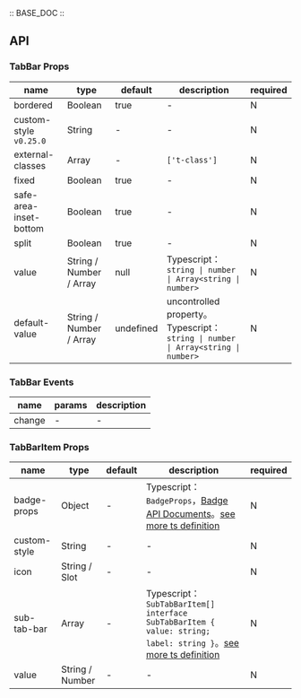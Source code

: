 :: BASE_DOC ::

## API
### TabBar Props

name | type | default | description | required
-- | -- | -- | -- | --
bordered | Boolean | true | \- | N
custom-style `v0.25.0` | String | - | \- | N
external-classes | Array | - | `['t-class']` | N
fixed | Boolean | true | \- | N
safe-area-inset-bottom | Boolean | true | \- | N
split | Boolean | true | \- | N
value | String / Number / Array | null | Typescript：`string \| number \| Array<string \| number>` | N
default-value | String / Number / Array | undefined | uncontrolled property。Typescript：`string \| number \| Array<string \| number>` | N

### TabBar Events

name | params | description
-- | -- | --
change | \- | \-

### TabBarItem Props

name | type | default | description | required
-- | -- | -- | -- | --
badge-props | Object | - | Typescript：`BadgeProps`，[Badge API Documents](./badge?tab=api)。[see more ts definition](https://github.com/Tencent/tdesign-miniprogram/tree/develop/src/tab-bar/type.ts) | N
custom-style | String | - | \- | N
icon | String / Slot | - | \- | N
sub-tab-bar | Array | - | Typescript：`SubTabBarItem[] ` `interface SubTabBarItem { value: string; label: string }`。[see more ts definition](https://github.com/Tencent/tdesign-miniprogram/tree/develop/src/tab-bar/type.ts) | N
value | String / Number | - | \- | N
